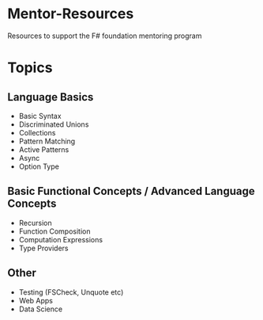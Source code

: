 # Mentor-Resources
Resources to support the F# foundation mentoring program

# Topics

## Language Basics

* Basic Syntax
* Discriminated Unions
* Collections
* Pattern Matching
* Active Patterns
* Async
* Option Type

## Basic Functional Concepts / Advanced Language Concepts

* Recursion
* Function Composition
* Computation Expressions
* Type Providers

## Other

* Testing (FSCheck, Unquote etc)
* Web Apps
* Data Science

